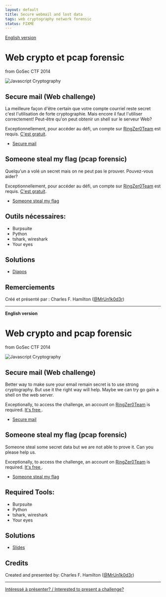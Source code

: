 ```yaml
---
layout: default
title: Secure webmail and lost data
tags: web cryptography network forensic
status: FIXME
---
```


[English version](#english)

# Web crypto et pcap forensic
from GoSec CTF 2014

![Javascript Cryptography](http://i.imgur.com/gTwMDPv.jpg)

## Secure mail (Web challenge)

La meilleure façon d'être certain que votre compte courriel reste secret c'est
l'utilisation de forte cryptographie. Mais encore il faut l'utiliser
correctement! Peut-être qu'on peut obtenir un shell sur le serveur Web?

Exceptionnellement, pour accéder au défi, un compte sur
[RingZer0Team](http://ringzer0team.com/) est requis. [C'est
gratuit](http://ringzer0team.com/register).

* [Secure mail](http://ringzer0team.com/challenges/151)

## Someone steal my flag (pcap forensic)

Quelqu'un a volé un secret mais on ne peut pas le prouver. Pouvez-vous aider?

Exceptionnellement, pour accéder au défi, un compte sur
[RingZer0Team](http://ringzer0team.com/) est requis. [C'est
gratuit](http://ringzer0team.com/register).

* [Someone steal my flag](http://ringzer0team.com/challenges/150)

## Outils nécessaires:

* Burpsuite
* Python
* tshark, wireshark
* Your eyes

## Solutions

* [Diapos](https://docs.google.com/presentation/d/1RgaCB-egJbmEpbYbzFbzUeFZtHwikvkgSU7c81JINns)

## Remerciements

Créé et présenté par : Charles F. Hamilton ([@MrUn1k0d3r](https://twitter.com/MrUn1k0d3r))

<hr/>

<a id="english"></a>
**English version**

# Web crypto and pcap forensic
from GoSec CTF 2014

![Javascript Cryptography](http://i.imgur.com/gTwMDPv.jpg)

## Secure mail (Web challenge)

Better way to make sure your email remain secret is to use strong cryptography.
But use it the right way will help. Maybe we can try go gain a shell on the web
server.

Exceptionally, to access the challenge, an account on
[RingZer0Team](http://ringzer0team.com/) is required. [It's free
](http://ringzer0team.com/register).

* [Secure mail](http://ringzer0team.com/challenges/151)

## Someone steal my flag (pcap forensic)

Someone steal some secret data but we are not able to prove it. Can you please
help us.

Exceptionally, to access the challenge, an account on
[RingZer0Team](http://ringzer0team.com/) is required. [It's free
](http://ringzer0team.com/register).

* [Someone steal my flag](http://ringzer0team.com/challenges/150)

## Required Tools:

* Burpsuite
* Python
* tshark, wireshark
* Your eyes

## Solutions

* [Slides](https://docs.google.com/presentation/d/1RgaCB-egJbmEpbYbzFbzUeFZtHwikvkgSU7c81JINns)

## Credits

Created and presented by: Charles F. Hamilton ([@MrUn1k0d3r](https://twitter.com/MrUn1k0d3r))

<hr/>

[Intéressé à présenter? / Interested to present a challenge?](https://github.com/montrehack/montrehack.github.com/wiki/Present-at-Montrehack)
